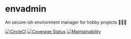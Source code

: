 # envadmin
An secure-ish environment manager for hobby projects 🐍🐍🐍

[![CircleCI](https://circleci.com/gh/ivanklee86/envadmin.svg?style=svg)](https://circleci.com/gh/ivanklee86/envadmin) [![Coverage Status](https://coveralls.io/repos/github/ivanklee86/envadmin/badge.svg?branch=master)](https://coveralls.io/github/ivanklee86/envadmin?branch=master) [![Maintainability](https://api.codeclimate.com/v1/badges/63ee0a2ecd7e5347dc9f/maintainability)](https://codeclimate.com/github/ivanklee86/envadmin/maintainability)